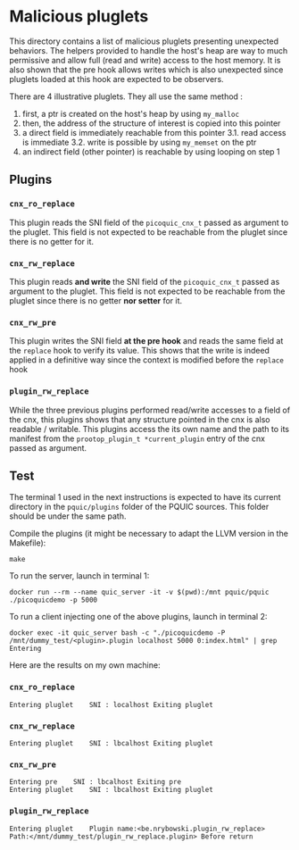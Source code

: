 # Malicious pluglets

This directory contains a list of malicious pluglets presenting unexpected behaviors.
The helpers provided to handle the host's heap are way to much permissive and allow full (read and write) access to the host memory.
It is also shown that the pre hook allows writes which is also unexpected since pluglets loaded at this hook are expected to be observers.

There are 4 illustrative pluglets. They all use the same method :
1. first, a ptr is created on the host's heap by using `my_malloc`
2. then, the address of the structure of interest is copied into this pointer
3. a direct field is immediately reachable from this pointer
3.1. read access is immediate
3.2. write is possible by using `my_memset` on the ptr
4. an indirect field (other pointer) is reachable by using looping on step 1

## Plugins

### `cnx_ro_replace`
This plugin reads the SNI field of the `picoquic_cnx_t` passed as argument to the pluglet.
This field is not expected to be reachable from the pluglet since there is no getter for it.

### `cnx_rw_replace`
This plugin reads **and write** the SNI field of the `picoquic_cnx_t` passed as argument to the pluglet.
This field is not expected to be reachable from the pluglet since there is no getter **nor setter** for it.

### `cnx_rw_pre`
This plugin writes the SNI field **at the pre hook** and reads the same field at the `replace` hook to verify its value.
This shows that the write is indeed applied in a definitive way since the context is modified before the `replace` hook

### `plugin_rw_replace`
While the three previous plugins performed read/write accesses to a field of the cnx, this plugins shows that any structure pointed in the cnx is also readable / writable.
This plugins access the its own name and the path to its manifest from the `prootop_plugin_t *current_plugin` entry of the cnx passed as argument.

## Test

The terminal 1 used in the next instructions is expected to have its current directory in the `pquic/plugins` folder of the PQUIC sources.
This folder should be under the same path.

Compile the plugins (it might be necessary to adapt the LLVM version in the Makefile):
```console
make
```

To run the server, launch in terminal 1:
```console
docker run --rm --name quic_server -it -v $(pwd):/mnt pquic/pquic ./picoquicdemo -p 5000
```

To run a client injecting one of the above plugins, launch in terminal 2:
```console
docker exec -it quic_server bash -c "./picoquicdemo -P /mnt/dummy_test/<plugin>.plugin localhost 5000 0:index.html" | grep Entering
```

Here are the results on my own machine:

### `cnx_ro_replace`
```console
Entering pluglet	SNI : localhost	Exiting pluglet
```

### `cnx_rw_replace`
```console
Entering pluglet	SNI : lbcalhost	Exiting pluglet
```

### `cnx_rw_pre`
```console
Entering pre	SNI : lbcalhost	Exiting pre
Entering pluglet	SNI : lbcalhost	Exiting pluglet
```

### `plugin_rw_replace`
```console
Entering pluglet	Plugin name:<be.nrybowski.plugin_rw_replace>	Path:</mnt/dummy_test/plugin_rw_replace.plugin>	Before return
```
